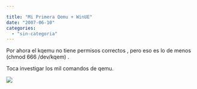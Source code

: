 ```yaml
---

title: "Mi Primera Qemu + WinUE"
date: "2007-06-10"
categories: 
  - "sin-categoria"
---
```


Por ahora el kqemu no tiene permisos correctos , pero eso es lo de menos (chmod 666 /dev/kqem) .

Toca investigar los mil comandos de qemu.

[![](images/qemufirefox.png)](https://sicotico.googlepages.com/qemufirefox.png)
